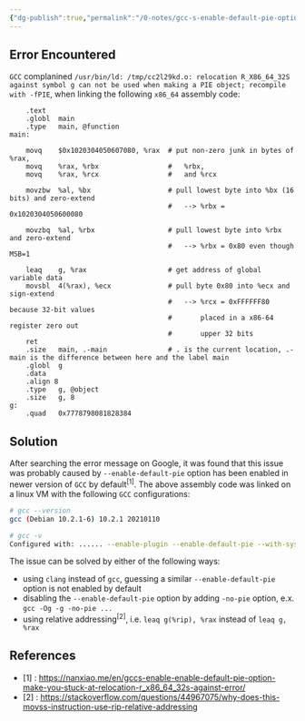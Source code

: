```yaml
---
{"dg-publish":true,"permalink":"/0-notes/gcc-s-enable-default-pie-option/","noteIcon":"","created":"2024-01-27T08:00:10.675+01:00","updated":"2024-01-27T08:00:28.924+01:00"}
---
```



## Error Encountered
`GCC` complanined `/usr/bin/ld: /tmp/cc2l29kd.o: relocation R_X86_64_32S against symbol g can not be used when making a PIE object; recompile with -fPIE`, when linking the following `x86_64` assembly code:
```assembly
	.text
	.globl	main
	.type	main, @function
main:

	movq	$0x1020304050607080, %rax  # put non-zero junk in bytes of %rax,
	movq	%rax, %rbx                 #   %rbx,
	movq	%rax, %rcx                 #   and %rcx

	movzbw	%al, %bx                   # pull lowest byte into %bx (16 bits) and zero-extend
                                       #   --> %rbx = 0x1020304050600080

	movzbq	%al, %rbx                  # pull lowest byte into %rbx and zero-extend
                                       #   --> %rbx = 0x80 even though MSB=1

	leaq	g, %rax                    # get address of global variable data
	movsbl	4(%rax), %ecx              # pull byte 0x80 into %ecx and sign-extend
                                       #   --> %rcx = 0xFFFFFF80 because 32-bit values
                                       #       placed in a x86-64 register zero out
                                       #       upper 32 bits
	ret
	.size	main, .-main               # . is the current location, .-main is the difference between here and the label main
	.globl	g
	.data
	.align 8
	.type	g, @object
	.size	g, 8
g:
	.quad	0x7778798081828384
```

## Solution
After searching the error message on Google, it was found that this issue was probably caused by `--enable-default-pie` option has been enabled in newer version of `GCC` by default<sup>[1]</sup>. The above assembly code was linked on a linux VM with the following `GCC` configurations:

```bash
# gcc --version
gcc (Debian 10.2.1-6) 10.2.1 20210110

# gcc -v
Configured with: ...... --enable-plugin --enable-default-pie --with-system-zlib ...
```

The issue can be solved by either of the following ways:
- using `clang` instead of `gcc`, guessing a similar `--enable-default-pie` option is not enabled by default
- disabling the `--enable-default-pie` option by adding `-no-pie` option, e.x. `gcc -Og -g -no-pie ...`
- using relative addressing<sup>[2]</sup>, i.e. `leaq g(%rip), %rax` instead of `leaq g, %rax`


## References
- [1] : https://nanxiao.me/en/gccs-enable-enable-default-pie-option-make-you-stuck-at-relocation-r_x86_64_32s-against-error/
- [2] : https://stackoverflow.com/questions/44967075/why-does-this-movss-instruction-use-rip-relative-addressing